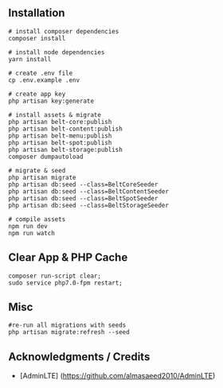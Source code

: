 ## Installation

```
# install composer dependencies
composer install

# install node dependencies
yarn install

# create .env file
cp .env.example .env

# create app key
php artisan key:generate

# install assets & migrate
php artisan belt-core:publish
php artisan belt-content:publish
php artisan belt-menu:publish
php artisan belt-spot:publish
php artisan belt-storage:publish
composer dumpautoload

# migrate & seed
php artisan migrate
php artisan db:seed --class=BeltCoreSeeder
php artisan db:seed --class=BeltContentSeeder
php artisan db:seed --class=BeltSpotSeeder
php artisan db:seed --class=BeltStorageSeeder

# compile assets
npm run dev
npm run watch
```

## Clear App & PHP Cache

```
composer run-script clear; 
sudo service php7.0-fpm restart;
```

## Misc

```
#re-run all migrations with seeds
php artisan migrate:refresh --seed 
```

## Acknowledgments / Credits

* [AdminLTE] (https://github.com/almasaeed2010/AdminLTE)